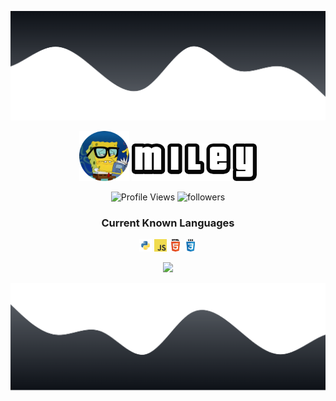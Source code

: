 ![Header](./assets/header-wave.png)

<p align="center" href="https://github.com/nerdmiley">
  <img height="80" src="./assets/image.png">
  <img height="60" src="./assets/name.png">
</p>

<p align="center">
  <img src="https://api.visitorbadge.io/api/VisitorHit?user=nerdmiley&countColorcountColor&countColor=%230095FF" alt="Profile Views"/>
  <img alt="followers" src="https://img.shields.io/github/followers/nerdmiley?color=f429ff&style=for-the-badge&logo=github&label=Follow"/>
</p>

<h3 align="center">Current Known Languages</h3>
<p align="center">
  <code><img height="20" src="https://raw.githubusercontent.com/github/explore/main/topics/python/python.png"></code>
  <code><img height="20" src="https://raw.githubusercontent.com/github/explore/main/topics/javascript/javascript.png"></code>
  <code><img height="20" src="https://raw.githubusercontent.com/github/explore/main/topics/html/html.png"></code>
  <code><img height="20" src="https://raw.githubusercontent.com/github/explore/main/topics/css/css.png"></code>
</p>

<p align="center">
  <img src="https://github-readme-stats.vercel.app/api/?username=nerdmiley&title_color=4F8CC9&text_color=9f9f9f&show_icons=true&bg_color=00000000&hide_border=true&icon_color=4F8CC9&hide_title=true&count_private=true" />
</p>

![Footer](./assets/footer-wave.png)
